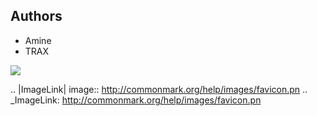 Authors
-------

* Amine
* TRAX 

![][1]

[1]: http://commonmark.org/help/images/favicon.png


.. |ImageLink| image:: http://commonmark.org/help/images/favicon.pn
.. _ImageLink: http://commonmark.org/help/images/favicon.pn


